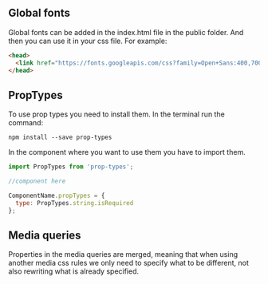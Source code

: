 ## Global fonts

Global fonts can be added in the index.html file in the public folder. And then you can use it in your css file.
For example:
```html
<head>
  <link href="https://fonts.googleapis.com/css?family=Open+Sans:400,700" rel="stylesheet">
</head>
```

## PropTypes

To use prop types you need to install them. In the terminal run the command:
```
npm install --save prop-types
```

In the component where you want to use them you have to import them.

```javascript
import PropTypes from 'prop-types';

//component here

ComponentName.propTypes = {
  type: PropTypes.string.isRequired
};
```

## Media queries

Properties in the media queries are merged, meaning that when using another media css rules we only need to specify what to be different, not also rewriting what is already specified.
